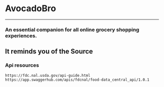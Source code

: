 # AvocadoBro
---

### An essential companion for all online grocery shopping experiences.

It reminds you of the Source
---

### Api resources
```
https://fdc.nal.usda.gov/api-guide.html
https://app.swaggerhub.com/apis/fdcnal/food-data_central_api/1.0.1
```
